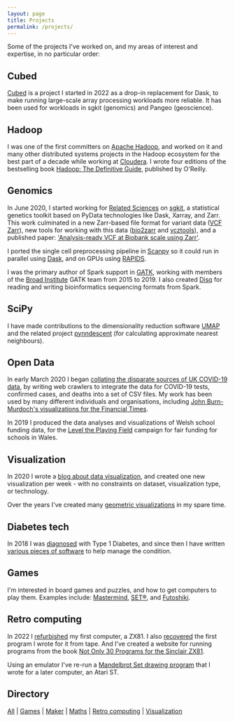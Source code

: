 ```yaml
---
layout: page
title: Projects
permalink: /projects/
---
```


Some of the projects I've worked on, and my areas of interest and expertise, in no particular order:

## Cubed

[Cubed](https://github.com/cubed-dev/cubed) is a project I started in 2022 as a drop-in replacement for Dask, to make
running large-scale array processing workloads more reliable. It has been used for workloads in sgkit (genomics) and Pangeo (geoscience).

## Hadoop

I was one of the first committers on [Apache Hadoop](https://hadoop.apache.org/), and worked on it and many other distributed systems projects in the Hadoop ecosystem for the best part of a decade while working at [Cloudera](https://www.cloudera.com/). I wrote four editions of the bestselling book [Hadoop: The Definitive Guide](http://www.hadoopbook.com/), published by O'Reilly.

## Genomics

In June 2020, I started working for [Related Sciences](https://www.related.vc/) on [sgkit](https://github.com/pystatgen/sgkit), a statistical genetics toolkit based on PyData technologies like Dask, Xarray, and Zarr. This work culminated in a new Zarr-based file format for variant data ([VCF Zarr](https://github.com/sgkit-dev/vcf-zarr-spec)), new tools for working with this data ([bio2zarr](https://github.com/sgkit-dev/bio2zarr) and [vcztools](https://github.com/sgkit-dev/vcztools)), and a published paper: ['Analysis-ready VCF at Biobank scale using Zarr'](https://academic.oup.com/gigascience/article/doi/10.1093/gigascience/giaf049/8154315).

I ported the single cell preprocessing pipeline in [Scanpy](https://scanpy.readthedocs.io/) so it could run in parallel using [Dask](https://dask.org/), and on GPUs using [RAPIDS](https://rapids.ai/).

I was the primary author of Spark support in [GATK](https://software.broadinstitute.org/gatk/), working with members of the [Broad Institute](https://www.broadinstitute.org/) GATK team from 2015 to 2019. I also created [Disq](https://github.com/disq-bio/disq) for reading and writing bioinformatics sequencing formats from Spark.

## SciPy

I have made contributions to the dimensionality reduction software [UMAP](https://umap-learn.readthedocs.io/) and the related project
[pynndescent](https://github.com/lmcinnes/pynndescent) (for calculating approximate nearest neighbours).

## Open Data

In early March 2020 I began [collating the disparate sources of UK COVID-19 data](https://github.com/tomwhite/covid-19-uk-data), by writing web crawlers to integrate the data for COVID-19 tests, confirmed cases, and deaths into a set of CSV files. My work has been used by many different individuals and organisations, including [John Burn-Murdoch's visualizations for the Financial Times](https://www.ft.com/coronavirus-latest).

In 2019 I produced the data analyses and visualizations of Welsh school funding data, for the [Level the Playing Field](http://leveltheplayingfield.wales/) campaign for fair funding for schools in Wales.

## Visualization

In 2020 I wrote a [blog about data visualization](http://tom-e-white.com/datavision/), and created one new visualization per week - with no constraints on dataset, visualization type, or technology.

Over the years I've created many [geometric visualizations](/projects/visualization.html) in my spare time.

## Diabetes tech

In 2018 I was [diagnosed](http://tom-e-white.com/2018/04/type-1-diabetes.html) with Type 1 Diabetes, and since then I have written [various pieces of software](https://github.com/search?q=user%3Atomwhite+diabetes&ref=simplesearch) to help manage the condition.

## Games

I'm interested in board games and puzzles, and how to get computers to play them. Examples include: [Mastermind](https://github.com/tomwhite/mastermind), [SET®](https://github.com/tomwhite/set-game), and [Futoshiki](https://github.com/tomwhite/futoshiki-hints).

## Retro computing

In 2022 I [refurbished](https://tom-e-white.com/2022/12/refurbishing-my-zx81.html) my first computer, a ZX81. I also [recovered](https://github.com/tomwhite/zx81-frogging) the first program I wrote for it from tape. And I've created a website for running programs from the book [Not Only 30 Programs for the Sinclair ZX81](https://tomwhite.github.io/zx81-not-only-30-programs/web/index.html).

Using an emulator I've re-run a [Mandelbrot Set drawing program](https://github.com/tomwhite/mandelbrot-1989) that I wrote for a later computer, an Atari ST.

## Directory

[All](/projects/all.html) | [Games](/projects/games.html) | [Maker](/projects/maker.html) | [Maths](/projects/maths.html) | [Retro computing](/projects/retro-computing.html) | [Visualization](/projects/visualization.html)
